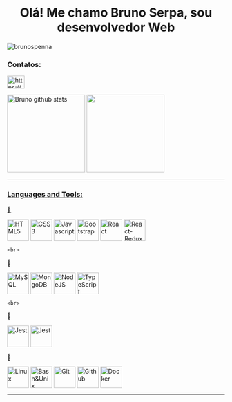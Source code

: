 <h1 align="center">Olá! Me chamo Bruno Serpa, sou desenvolvedor Web</h1>
<p align="left"> <img src="https://komarev.com/ghpvc/?username=brunospenna&label=Profile%20views&color=0e75b6&style=flat" alt="brunospenna" /> </p>

<h3 align="left">Contatos:</h3>
<p align="left">
<a href="https://linkedin.com/in/https://www.linkedin.com/in/bruno-serpa-4a1929254/" target="blank"><img align="center" src="https://raw.githubusercontent.com/rahuldkjain/github-profile-readme-generator/master/src/images/icons/Social/linked-in-alt.svg" alt="https://www.linkedin.com/in/bruno-serpa-4a1929254/" height="30" width="40" /></a>
</p>
<a href="https://github.com/BrunoSPenna>
<div align="center">
    <img height="180em"
        src="https://github-readme-stats.vercel.app/api?username=brunospenna&show_icons=true&count_private=true&hide_border=true&title_color=00bfbf&icon_color=00bfbf&text_color=c9d1d9&bg_color=0d1117" alt="Bruno github stats" />
    <img height="180em"
        src="https://github-readme-stats.vercel.app/api/top-langs/?username=brunospenna&layout=compact&hide_border=true&title_color=00bfbf&text_color=00bfbf&bg_color=0d1117" />
</div>
<hr>
<h3 align="left">Languages and Tools:</h3>


📍 
    <div style="display: inline_block">
    <a href="https://www.w3schools.com/html/default.asp" target="_blank"><img align="center" alt="HTML5" height="50vh" src="https://cdn.jsdelivr.net/gh/devicons/devicon/icons/html5/html5-plain-wordmark.svg" /></a>
    <a href="https://www.w3schools.com/css/default.asp" target="_blank"><img align="center" alt="CSS3" height="50vh" src="https://cdn.jsdelivr.net/gh/devicons/devicon/icons/css3/css3-plain-wordmark.svg" /></a>
     <a href="https://www.w3schools.com/js/default.asp" target="_blank"><img align="center" alt="Javascript" height="50vh" src="https://cdn.jsdelivr.net/gh/devicons/devicon/icons/javascript/javascript-plain.svg" /></a>
    <a href="https://getbootstrap.com/" target="_blank"><img align="center" alt="Bootstrap" height="50vh" src="https://cdn.jsdelivr.net/gh/devicons/devicon/icons/bootstrap/bootstrap-plain-wordmark.svg" /></a>
    <a href="https://legacy.reactjs.org/docs/getting-started.html" target="_blank"><img align="center" alt="React" height="50vh" src=https://cdn.jsdelivr.net/gh/devicons/devicon/icons/react/react-original.svg /></a>
    <a href="https://legacy.reactjs.org/docs/getting-started.html" target="_blank"><img align="center" alt="React-Redux" height="50vh" src="https://cdn.jsdelivr.net/gh/devicons/devicon/icons/redux/redux-original.svg" /></a>
   
    <br>
    
📍 
    <div style="display: inline_block">
    <a href="https://www.mysql.com/" target="_blank"><img align="center" alt="MySQL" height="50vh" src="https://cdn.jsdelivr.net/gh/devicons/devicon/icons/mysql/mysql-plain-wordmark.svg" /></a>
    <a href="https://www.mongodb.com/" target="_blank"><img align="center" alt="MongoDB" height="50vh" src="https://cdn.jsdelivr.net/gh/devicons/devicon/icons/mongodb/mongodb-plain-wordmark.svg" /></a>
    <a href="https://nodejs.org/" target="_blank"><img align="center" alt="NodeJS" height="50vh" src="https://cdn.jsdelivr.net/gh/devicons/devicon/icons/nodejs/nodejs-original-wordmark.svg" /></a>
    <a href="https://www.typescriptlang.org/" target="_blank"><img align="center" alt="TypeScript" height="50vh" src="https://cdn.jsdelivr.net/gh/devicons/devicon/icons/typescript/typescript-plain.svg" /></a>
   
    <br>
    
📍 
    <div style="display: inline_block">
    <a href="https://jestjs.io/pt-BR/" target="_blank"><img align="center" alt="Jest" height="50vh" src="https://cdn.jsdelivr.net/gh/devicons/devicon/icons/jest/jest-plain.svg" /></a>
    <a><img align="center" alt="Jest" height="50vh" 
src="https://cdn.jsdelivr.net/gh/devicons/devicon/icons/mocha/mocha-plain.svg" /></a>
    <br>
    
📍 
    <div style="display: inline_block">
    <a href="https://www.gnu.org/software/bash/" target="_blank"><img align="center" alt="Linux" height="50vh" src="https://cdn.jsdelivr.net/gh/devicons/devicon/icons/linux/linux-plain.svg" /></a>
    <a href="https://ubuntu.com/" target="_blank"><img align="center" alt="Bash&Unix" height="50vh" src="https://cdn.jsdelivr.net/gh/devicons/devicon/icons/bash/bash-original.svg" /></a>
    <a href="https://git-scm.com/" target="_blank"><img align="center" alt="Git" height="50vh" src="https://cdn.jsdelivr.net/gh/devicons/devicon/icons/git/git-original.svg" /></a>
    <a href="https://github.com/" target="_blank"><img align="center" alt="Github" height="50vh" src="https://cdn.jsdelivr.net/gh/devicons/devicon/icons/github/github-original.svg" /></a>
    <a href="https://www.docker.com/" target="_blank"><img align="center" alt="Docker" height="50vh" src="https://cdn.jsdelivr.net/gh/devicons/devicon/icons/docker/docker-plain-wordmark.svg" /></a>
    <br>
</div>
<hr>


